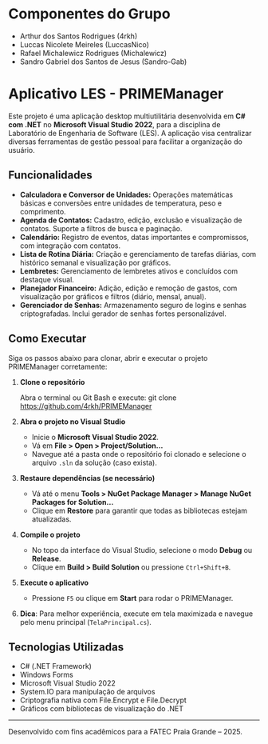 # Componentes do Grupo
- Arthur dos Santos Rodrigues (4rkh)  
- Luccas Nicolete Meireles (LuccasNico)  
- Rafael Michalewicz Rodrigues (Michalewicz)  
- Sandro Gabriel dos Santos de Jesus (Sandro-Gab)

# Aplicativo LES - PRIMEManager

Este projeto é uma aplicação desktop multiutilitária desenvolvida em **C# com .NET** no **Microsoft Visual Studio 2022**, para a disciplina de Laboratório de Engenharia de Software (LES). A aplicação visa centralizar diversas ferramentas de gestão pessoal para facilitar a organização do usuário.

## Funcionalidades

- **Calculadora e Conversor de Unidades:** Operações matemáticas básicas e conversões entre unidades de temperatura, peso e comprimento.
- **Agenda de Contatos:** Cadastro, edição, exclusão e visualização de contatos. Suporte a filtros de busca e paginação.
- **Calendário:** Registro de eventos, datas importantes e compromissos, com integração com contatos.
- **Lista de Rotina Diária:** Criação e gerenciamento de tarefas diárias, com histórico semanal e visualização por gráficos.
- **Lembretes:** Gerenciamento de lembretes ativos e concluídos com destaque visual.
- **Planejador Financeiro:** Adição, edição e remoção de gastos, com visualização por gráficos e filtros (diário, mensal, anual).
- **Gerenciador de Senhas:** Armazenamento seguro de logins e senhas criptografadas. Inclui gerador de senhas fortes personalizável.

## Como Executar

Siga os passos abaixo para clonar, abrir e executar o projeto PRIMEManager corretamente:

1. **Clone o repositório**

   Abra o terminal ou Git Bash e execute:
   git clone https://github.com/4rkh/PRIMEManager

2. **Abra o projeto no Visual Studio**

   - Inicie o **Microsoft Visual Studio 2022**.
   - Vá em **File > Open > Project/Solution...**
   - Navegue até a pasta onde o repositório foi clonado e selecione o arquivo `.sln` da solução (caso exista).

3. **Restaure dependências (se necessário)**

   - Vá até o menu **Tools > NuGet Package Manager > Manage NuGet Packages for Solution...**
   - Clique em **Restore** para garantir que todas as bibliotecas estejam atualizadas.

4. **Compile o projeto**

   - No topo da interface do Visual Studio, selecione o modo **Debug** ou **Release**.
   - Clique em **Build > Build Solution** ou pressione `Ctrl+Shift+B`.

5. **Execute o aplicativo**

   - Pressione `F5` ou clique em **Start** para rodar o PRIMEManager.

6. **Dica**: Para melhor experiência, execute em tela maximizada e navegue pelo menu principal (`TelaPrincipal.cs`).

## Tecnologias Utilizadas

- C# (.NET Framework)
- Windows Forms
- Microsoft Visual Studio 2022
- System.IO para manipulação de arquivos
- Criptografia nativa com File.Encrypt e File.Decrypt
- Gráficos com bibliotecas de visualização do .NET

---

Desenvolvido com fins acadêmicos para a FATEC Praia Grande – 2025.
